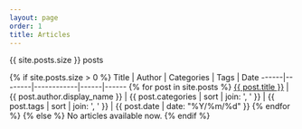 ```yaml
---
layout: page
order: 1
title: Articles
---
```


{{ site.posts.size }} posts

{% if site.posts.size > 0 %}
Title | Author | Categories | Tags | Date
------|--------|------------|------|------
	{% for post in site.posts %} <a href="{{ post.url | prepend: site.baseurl }}">{{ post.title }}</a> | {{ post.author.display_name }} | {{ post.categories | sort | join: ', ' }} | {{ post.tags | sort | join: ', ' }} | {{ post.date | date: "%Y/%m/%d" }}
	{% endfor %}
{% else %}
No articles available now.
{% endif %}

